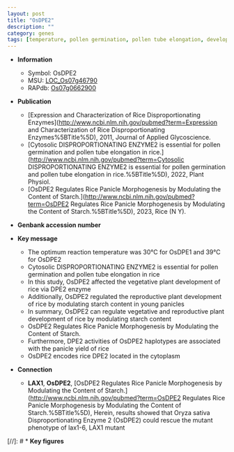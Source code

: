 ```yaml
---
layout: post
title: "OsDPE2"
description: ""
category: genes
tags: [temperature, pollen germination, pollen tube elongation, development, plant development, panicle, starch, yield, vegetative, cytoplasm, reproductive, young panicles]
---
```


* **Information**  
    + Symbol: OsDPE2  
    + MSU: [LOC_Os07g46790](http://rice.uga.edu/cgi-bin/ORF_infopage.cgi?orf=LOC_Os07g46790)  
    + RAPdb: [Os07g0662900](https://rapdb.dna.affrc.go.jp/locus/?name=Os07g0662900)  

* **Publication**  
    + [Expression and Characterization of Rice Disproportionating Enzymes](http://www.ncbi.nlm.nih.gov/pubmed?term=Expression and Characterization of Rice Disproportionating Enzymes%5BTitle%5D), 2011, Journal of Applied Glycoscience.
    + [Cytosolic DISPROPORTIONATING ENZYME2 is essential for pollen germination and pollen tube elongation in rice.](http://www.ncbi.nlm.nih.gov/pubmed?term=Cytosolic DISPROPORTIONATING ENZYME2 is essential for pollen germination and pollen tube elongation in rice.%5BTitle%5D), 2022, Plant Physiol.
    + [OsDPE2 Regulates Rice Panicle Morphogenesis by Modulating the Content of Starch.](http://www.ncbi.nlm.nih.gov/pubmed?term=OsDPE2 Regulates Rice Panicle Morphogenesis by Modulating the Content of Starch.%5BTitle%5D), 2023, Rice (N Y).

* **Genbank accession number**  

* **Key message**  
    + The optimum reaction temperature was 30°C for OsDPE1 and 39°C for OsDPE2
    + Cytosolic DISPROPORTIONATING ENZYME2 is essential for pollen germination and pollen tube elongation in rice
    + In this study, OsDPE2 affected the vegetative plant development of rice via DPE2 enzyme
    + Additionally, OsDPE2 regulated the reproductive plant development of rice by modulating starch content in young panicles
    + In summary, OsDPE2 can regulate vegetative and reproductive plant development of rice by modulating starch content
    + OsDPE2 Regulates Rice Panicle Morphogenesis by Modulating the Content of Starch.
    + Furthermore, DPE2 activities of OsDPE2 haplotypes are associated with the panicle yield of rice
    + OsDPE2 encodes rice DPE2 located in the cytoplasm

* **Connection**  
    + __LAX1__, __OsDPE2__, [OsDPE2 Regulates Rice Panicle Morphogenesis by Modulating the Content of Starch.](http://www.ncbi.nlm.nih.gov/pubmed?term=OsDPE2 Regulates Rice Panicle Morphogenesis by Modulating the Content of Starch.%5BTitle%5D),  Herein, results showed that Oryza sativa Disproportionating Enzyme 2 (OsDPE2) could rescue the mutant phenotype of lax1-6, LAX1 mutant

[//]: # * **Key figures**  


